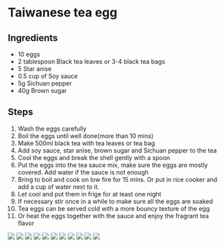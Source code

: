 # Taiwanese tea egg

## Ingredients

- 10 eggs
- 2 tablespoon Black tea leaves or 3-4 black tea bags
- 5 Star anise
- 0.5 cup of Soy sauce
- 5g Sichuan pepper
- 40g Brown sugar

## Steps

1. Wash the eggs carefully
1. Boil the eggs until well done(more than 10 mins)
1. Make 500ml black tea with tea leaves or tea bag
1. Add soy sauce, star anise, brown sugar and Sichuan pepper to the tea
1. Cool the eggs and break the shell gently with a spoon
1. Put the eggs into the tea sauce mix, make sure the eggs are mostly covered. Add water if the sauce is not enough
1. Bring to boil and cook on low fire for 15 mins. Or put in rice cooker and add a cup of water next to it.
1. Let cool and put them in frige for at least one night
1. If necessary stir once in a while to make sure all the eggs are soaked
1. Tea eggs can be served cold with a more bouncy texture of the egg
1. Or heat the eggs together with the sauce and enjoy the fragrant tea flavor

![](IMG_5365.jpeg)
![](IMG_5366.jpeg)
![](IMG_5367.jpeg)
![](IMG_5368.jpeg)
![](IMG_5369.jpeg)
![](IMG_5370.jpeg)
![](IMG_5371.jpeg)
![](IMG_5372.jpeg)
![](IMG_5373.jpeg)
![](IMG_4845.jpeg)
![](IMG_5506.jpeg)
